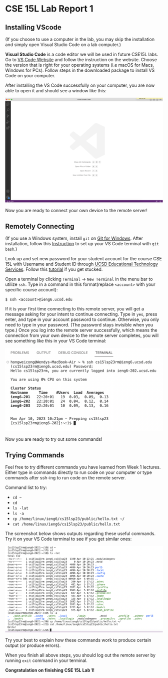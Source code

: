 # CSE 15L Lab Report 1
## Installing VScode
(If you choose to use a computer in the lab, you may skip the installation and simply open Visual Studio Code on a lab computer.) 

**Visual Studio Code** is a code editor we will be used in future CSE15L labs. Go to [VS Code Website](https://code.visualstudio.com/) and follow the instruction on the website. Choose the version that is right for your operating systems (i.e macOS for Macs, Windows for PCs). Follow steps in the downloaded package to install VS Code on your computer.

After installing the VS Code successfully on your computer, you are now able to open it and should see a window like this:

![VS Code Screenshot](lab1_vscode_sc.png)

Now you are ready to connect your own device to the remote server!

## Remotely Connecting
(If you use a Windows system, install `git` on [Git for Windows](https://gitforwindows.org/). After installation, follow this [Instruction](https://stackoverflow.com/questions/42606837/how-do-i-use-bash-on-windows-from-the-visual-studio-code-integrated-terminal/50527994#50527994) to set up your VS Code terminal with `git bash`.)

Look up and set new password for your student account for the course CSE 15L with Username and Student ID through [UCSD Educational Technology Services](https://sdacs.ucsd.edu/~icc/index.php). Follow this [tutorial](https://docs.google.com/document/d/1hs7CyQeh-MdUfM9uv99i8tqfneos6Y8bDU0uhn1wqho/edit) if you get stucked.

Open a terminal by clicking `Terminal` -> `New Terminal` in the menu bar to utilize `ssh`. Type in a command in this format(replace `<account>` with your specific course account):
```
$ ssh <account>@ieng6.ucsd.edu
```
If it is your first time connecting to this remote server, you will get a message asking for your intent to continue connecting. Type in `yes`, press enter, and type in your account password to continue. Otherwise, you only need to type in your password. (The password stays invisible when you type.) Once you log into the remote server successfully, which means the connection from your own device to the remote server completes, you will see something like this in your VS Code terminal:

![Remote Connect Screenshot](lab1_remote_connect_sc.png)

Now you are ready to try out some commands!

## Trying Commands 
Feel free to try different commands you have learned from Week 1 lectures. Either type in commands directly to run code on your computer or type commands after ssh-ing to run code on the remote server. 

Command list to try:
- `cd ~`
- `cd`
- `ls -lat`
- `ls -a`
-  `cp /home/linux/ieng6/cs15lsp23/public/hello.txt ~/`
-  `cat /home/linux/ieng6/cs15lsp23/public/hello.txt`

The screenshot below shows outputs regarding these useful commands. Try it on your VS Code terminal to see if you get similar ones: 

![Commands Trying Screenshot](lab1_commands_sc.png)

Try your best to explain how these commands work to produce certain output (or produce errors).

When you finish all above steps, you should log out the remote server by running `exit` command in your terminal.

**Congratulation on finishing CSE 15L Lab 1!**

